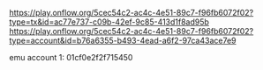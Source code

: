 https://play.onflow.org/5cec54c2-ac4c-4e51-89c7-f96fb6072f02?type=tx&id=ac77e737-c09b-42ef-9c85-413d1f8ad95b
https://play.onflow.org/5cec54c2-ac4c-4e51-89c7-f96fb6072f02?type=account&id=b76a6355-b493-4ead-a6f2-97ca43ace7e9

emu account 1: 01cf0e2f2f715450